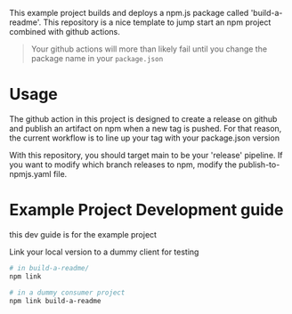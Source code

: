 This example project builds and deploys a npm.js package called 'build-a-readme'. This repository is a nice template to jump start an npm project combined with github actions.

> Your github actions will more than likely fail until you change the package name in your `package.json`

# Usage

The github action in this project is designed to create a release on github and
publish an artifact on npm when a new tag is pushed.
For that reason, the current workflow is to line up your tag with your package.json version

With this repository, you should target main to be your 'release'
pipeline. If you want to modify which branch releases to npm,
modify the publish-to-npmjs.yaml file.


# Example Project Development guide
this dev guide is for the example project

Link your local version to a dummy client for testing
```bash
# in build-a-readme/
npm link

# in a dummy consumer project
npm link build-a-readme
```
